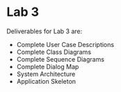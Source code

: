# Lab 3

Deliverables for Lab 3 are:

- Complete User Case Descriptions
- Complete Class Diagrams
- Complete Sequence Diagrams
- Complete Dialog Map
- System Architecture
- Application Skeleton
